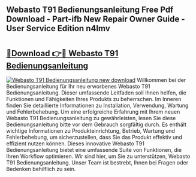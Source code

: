 ## Webasto T91 Bedienungsanleitung Free Pdf Download - Part-ifb New Repair Owner Guide - User Service Edition n4Imv

# <h2><a href="http://df5c49j.blite.top/?on=Webasto+T91+Bedienungsanleitung">🔗Download 👉🔴 Webasto T91 Bedienungsanleitung</a></h2>

[![Webasto T91 Bedienungsanleitung new download](https://i.imgur.com/lujVjoI.png)](http://df5c49j.blite.top/?on=Webasto+T91+Bedienungsanleitung)
Willkommen bei der Bedienungsanleitung für Ihr neu erworbenes Webasto T91 Bedienungsanleitung. Dieser umfassende Leitfaden soll Ihnen helfen, die Funktionen und Fähigkeiten Ihres Produkts zu beherrschen. Im Inneren finden Sie detaillierte Informationen zu Installation, Verwendung, Wartung und Fehlerbehebung. Um eine erfolgreiche Erfahrung mit Ihrem neuen Webasto T91 Bedienungsanleitung zu gewährleisten, lesen Sie diese Bedienungsanleitung bitte vor dem Gebrauch sorgfältig durch. Es enthält wichtige Informationen zu Produkteinrichtung, Betrieb, Wartung und Fehlerbehebung, um sicherzustellen, dass Sie das Produkt effektiv und effizient nutzen können. Dieses innovative Webasto T91 Bedienungsanleitung bietet eine umfassende Suite von Funktionen, die Ihren Workflow optimieren. Wir sind hier, um Sie zu unterstützen, Webasto T91 Bedienungsanleitung. Unser Team ist bestrebt, Ihnen bei Fragen oder Bedenken behilflich zu sein.
